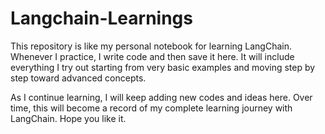# Langchain-Learnings
This repository is like my personal notebook for learning LangChain.
Whenever I practice, I write code and then save it here. It will include everything I try out starting from very basic examples and moving step by step toward advanced concepts.

As I continue learning, I will keep adding new codes and ideas here. Over time, this will become a record of my complete learning journey with LangChain.
Hope you like it.
